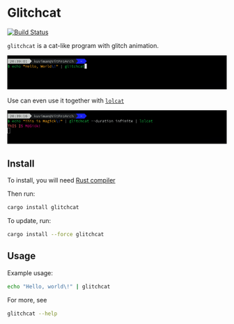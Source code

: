 # Glitchcat

[![Build Status](https://travis-ci.org/kuviman/glitchcat.svg?branch=master)](https://travis-ci.org/kuviman/glitchcat)

`glitchcat` is a cat-like program with glitch animation.

![gif](demo.gif)

Use can even use it together with [`lolcat`](https://github.com/busyloop/lolcat)

![gif](demo-lolcat.gif)

## Install

To install, you will need [Rust compiler](https://rust-lang.org)

Then run:

```sh
cargo install glitchcat
```

To update, run:

```sh
cargo install --force glitchcat
```

## Usage

Example usage:

```sh
echo "Hello, world\!" | glitchcat
```

For more, see

```sh
glitchcat --help
```